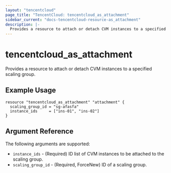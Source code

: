 ```yaml
---
layout: "tencentcloud"
page_title: "TencentCloud: tencentcloud_as_attachment"
sidebar_current: "docs-tencentcloud-resource-as_attachment"
description: |-
  Provides a resource to attach or detach CVM instances to a specified scaling group.
---
```


# tencentcloud_as_attachment

Provides a resource to attach or detach CVM instances to a specified scaling group.

## Example Usage

```hcl
resource "tencentcloud_as_attachment" "attachment" {
  scaling_group_id = "sg-afasfa"
  instance_ids     = ["ins-01", "ins-02"]
}
```

## Argument Reference

The following arguments are supported:

* `instance_ids` - (Required) ID list of CVM instances to be attached to the scaling group.
* `scaling_group_id` - (Required, ForceNew) ID of a scaling group.


